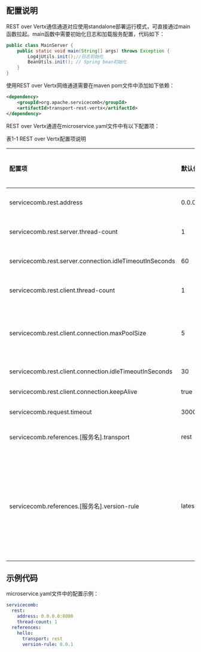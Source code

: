 ## 配置说明

REST over Vertx通信通道对应使用standalone部署运行模式，可直接通过main函数拉起。main函数中需要初始化日志和加载服务配置，代码如下：

```java
public class MainServer {
    public static void main(String[] args) throws Exception {
        Log4jUtils.init();//日志初始化
        BeanUtils.init(); // Spring bean初始化
    }
}
```

使用REST over Vertx网络通道需要在maven pom文件中添加如下依赖：

```xml
<dependency>
    <groupId>org.apache.servicecomb</groupId>
    <artifactId>transport-rest-vertx</artifactId>
</dependency>
```

REST over Vertx通道在microservice.yaml文件中有以下配置项：

表1-1 REST over Vertx配置项说明

| 配置项 | 默认值 | 取值范围 | 是否必选 | 含义 | 注意 |
| :--- | :--- | :--- | :--- | :--- | :--- |
| servicecomb.rest.address | 0.0.0.0:8080 | - | 否 | 服务监听地址 | 仅服务提供者需要配置 |
| servicecomb.rest.server.thread-count | 1 | - | 否 | 服务端线程数 | 仅服务提供者需要配置 |
| servicecomb.rest.server.connection.idleTimeoutInSeconds | 60 | - | 否 | 服务端连接闲置超时时间 | 闲置连接会被回收 |
| servicecomb.rest.client.thread-count | 1 | - | 否 | 客户端网络线程数 | 仅服务消费者需要配置 |
| servicecomb.rest.client.connection.maxPoolSize | 5 | - | 否 | 每个连接池的最大连接数 | 连接数=网络线程数\*连接池个数\*连接池连接数 |
| servicecomb.rest.client.connection.idleTimeoutInSeconds | 30 | - | 否 | 连接闲置时间 | 闲置连接会被回收 |
| servicecomb.rest.client.connection.keepAlive | true | - | 否 | 是否使用长连接 |  |
| servicecomb.request.timeout | 30000 | - | 否 | 请求超时时间 |  |
| servicecomb.references.\[服务名\].transport | rest |  | 否 | 访问的transport类型 | 仅服务消费者需要配置 |
| servicecomb.references.\[服务名\].version-rule | latest | - | 否 | 访问实例的版本号 | 仅服务消费者需要配置支持latest，1.0.0+，1.0.0-2.0.2，精确版本。详细参考服务中心的接口描述。 |

## 示例代码

microservice.yaml文件中的配置示例：

```yaml
servicecomb:
  rest:
    address: 0.0.0.0:8080
    thread-count: 1
  references:
    hello:
      transport: rest
      version-rule: 0.0.1
```



